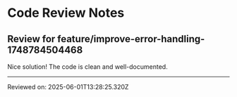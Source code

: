 # Code Review Notes

## Review for feature/improve-error-handling-1748784504468

Nice solution! The code is clean and well-documented.

---
Reviewed on: 2025-06-01T13:28:25.320Z